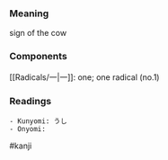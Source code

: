 ### Meaning

sign of the cow

### Components

[[Radicals/一|一]]: one; one radical (no.1)

### Readings

```
- Kunyomi: うし
- Onyomi: 
```

#kanji